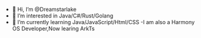 - 👋 Hi, I’m @Dreamstarlake
- 👀 I’m interested in Java/C#/Rust/Golang
- 🌱 I’m currently learning Java/JavaScript/Html/CSS
-I am also a Harmony OS Developer,Now learing ArkTs
<!---
Dreamstarlake/Dreamstarlake is a ✨ special ✨ repository because its `README.md` (this file) appears on your GitHub profile.
You can click the Preview link to take a look at your changes.
--->
